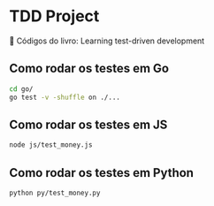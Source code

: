 # TDD Project

🚦 Códigos do livro: Learning test-driven development

## Como rodar os testes em Go

```bash
cd go/
go test -v -shuffle on ./...
```

## Como rodar os testes em JS

```bash
node js/test_money.js
```

## Como rodar os testes em Python

```bash
python py/test_money.py
```
